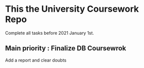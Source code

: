 This the University Coursework Repo
===================================


Complete all tasks before 2021 January 1st.

## Main priority : Finalize DB Coursewrok

Add a report and clear doubts
